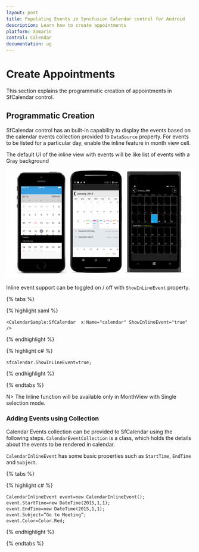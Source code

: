 ```yaml
---
layout: post
title: Populating Events in Syncfusion Calendar control for Android
description: Learn how to create appointments
platform: Xamarin
control: Calendar
documentation: ug
---
```


# Create Appointments

This section explains the programmatic creation of appointments in SfCalendar control.

## Programmatic Creation

SfCalendar control has an built-in capability to display the events based on the calendar events collection provided to `DataSource` property. For events to be listed for a particular day, enable the inline feature in month view cell.

The default UI of the inline view with events will be like list of events with a Gray background

![](images/Event.png)

Inline event support can be toggled on / off with `ShowInLineEvent` property.
    
{% tabs %}    

{% highlight xaml %}

	<CalendarSample:SfCalendar  x:Name="calendar" ShowInlineEvent="true" />

{% endhighlight %}
    
{% highlight c# %}
	
	sfcalendar.ShowInLineEvent=true;
	
{% endhighlight %}

{% endtabs %}
	
N> The Inline function will be available only in MonthView with Single selection mode.
	
### Adding Events using Collection

Calendar Events collection can be provided to SfCalendar using the following steps. `CalendarEventCollection` is a class, which holds the details about the events to be rendered in calendar. 

`CalendarInlineEvent` has some basic properties such as `StartTime`, `EndTime` and `Subject`.

{% tabs %}

{% highlight c# %}
		   
    CalendarInlineEvent event=new CalendarInlineEvent();
    event.StartTime=new DateTime(2015,1,1);
    event.EndTime=new DateTime(2015,1,1);
    event.Subject=”Go to Meeting”;
    event.Color=Color.Red;
		   
{% endhighlight %}

{% endtabs %}




	

	
